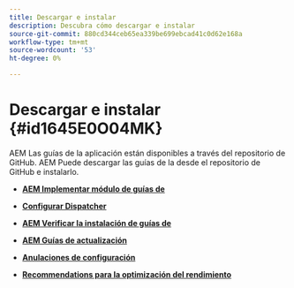 ```yaml
---
title: Descargar e instalar
description: Descubra cómo descargar e instalar
source-git-commit: 880cd344ceb65ea339be699ebcad41c0d62e168a
workflow-type: tm+mt
source-wordcount: '53'
ht-degree: 0%

---
```


# Descargar e instalar {#id1645E0O04MK}

AEM Las guías de la aplicación están disponibles a través del repositorio de GitHub. AEM Puede descargar las guías de la desde el repositorio de GitHub e instalarlo.

- **[AEM Implementar módulo de guías de](download-install-dxml-first-time.md)**

- **[Configurar Dispatcher](download-install-configure-dispatcher.md)**

- **[AEM Verificar la instalación de guías de](download-install-verify-dxml-installation.md)**

- **[AEM Guías de actualización](download-install-upgrade-dxml.md)**

- **[Anulaciones de configuración](download-install-additional-config-override.md)**

- **[Recommendations para la optimización del rendimiento](download-install-recommend-perf-optimiz.md)**
